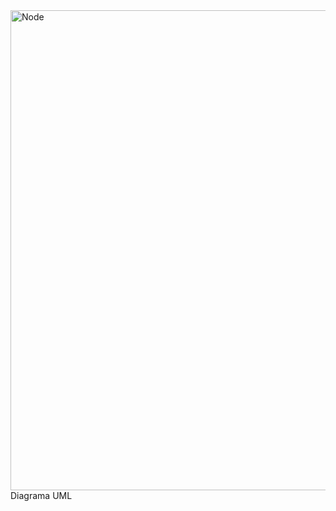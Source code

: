 <img width="1024" height="768" alt="Node" src="https://github.com/user-attachments/assets/521bb17e-3f54-4ec2-b2ec-7ba1d2bbe078" />
Diagrama UML

